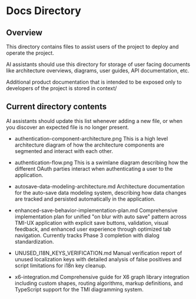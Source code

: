 # Docs Directory

## Overview

This directory contains files to assist users of the project to deploy and operate the project.

AI assistants should use this directory for storage of user facing documents like architecture overviews, diagrams, user guides, API documentation, etc.

Additional product documentation that is intended to be exposed only to developers of the project is stored in context/

## Current directory contents

AI assistants should update this list whenever adding a new file, or when you discover an expected file is no longer present.

- authentication-component-architecture.png
  This is a high level architecture diagram of how the architecture components are segmented and interact with each other.

- authentication-flow.png
  This is a swimlane diagram describing how the different OAuth parties interact when authenticating a user to the application.

- autosave-data-modeling-architecture.md
  Architecture documentation for the auto-save data modeling system, describing how data changes are tracked and persisted automatically in the application.

- enhanced-save-behavior-implementation-plan.md
  Comprehensive implementation plan for unified "on blur with auto save" pattern across TMI-UX application with explicit save buttons, validation, visual feedback, and enhanced user experience through optimized tab navigation. Currently tracks Phase 3 completion with dialog standardization.

- UNUSED_I18N_KEYS_VERIFICATION.md
  Manual verification report of unused localization keys with detailed analysis of false positives and script limitations for i18n key cleanup.

- x6-integration.md
  Comprehensive guide for X6 graph library integration including custom shapes, routing algorithms, markup definitions, and TypeScript support for the TMI diagramming system.
